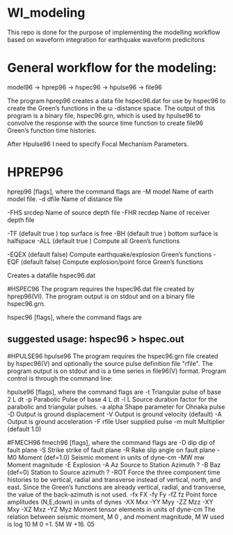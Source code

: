 # WI_modeling
This repo is done for the purpose of implementing the modelling workflow based on waveform integration for earthquake waveform predicitons
# General workflow for the modeling:
model96 -> hprep96 -> hspec96 -> hpulse96 -> file96


The program hprep96 creates a data file hspec96.dat for use by hspec96 to create the Green’s functions in the ω -distance space. The output of this program is a binary file, hspec96.grn, which is used by hpulse96 to convolve the response with the source time function to create file96 Green’s function time histories.

After Hpulse96 I need to specify Focal Mechanism Parameters.

# HPREP96
hprep96 [flags], where the command flags are
-M model 	Name of earth model file.
-d dfile	Name of distance file

-FHS srcdep  Name of source depth file
-FHR recdep  Name of receiver depth file

-TF (default true ) top surface is free
-BH (default true ) bottom surface is halfspace
-ALL (default true ) Compute all Green’s functions

-EQEX (default false) Compute earthquake/explosion Green’s functions
-EQF (default false) Compute explosion/point force Green’s functions

Creates a datafile hspec96.dat

#HSPEC96
The program requires the hspec96.dat file created by hprep96(VI). The program output is on stdout and on a binary file hspec96.grn.

hspec96 [flags], where the command flags are
## suggested usage: hspec96 > hspec.out

#HPULSE96
hpulse96
The program requires the hspec96.grn file created by hspec96(V) and optionally the source pulse definition file "rfile". The program output is on stdout and is a time series in file96(V) format. Program control is through the command line:

hpulse96 [flags], where the command flags are
-t Triangular pulse of base 2 L dt
-p Parabolic Pulse of base 4 L dt
-l L Source duration factor for the parabolic and triangular pulses.
-a alpha Shape parameter for Ohnaka pulse
-D Output is ground displacement
-V Output is ground velocity (default)
-A Output is ground acceleration
-F rfile User supplied pulse
-m mult Multiplier (default 1.0)

#FMECH96
fmech96 [flags], where the command flags are
-D dip dip of fault plane
-S Strike strike of fault plane
-R Rake slip angle on fault plane
-M0 Moment (def=1.0) Seismic moment in units of dyne-cm
-MW mw Moment magnitude
-E Explosion
-A Az Source to Station Azimuth ?
-B Baz (def=0) Station to Source azimuth ?
-ROT
Force the three component time histories to be vertical, radial and transverse
instead of vertical, north, and east. Since the Green’s functions are already vertical,
radial, and transverse, the value of the back-azimuth is not used.
-fx FX -fy Fy -fZ fz
Point force amplitudes (N,E,down) in units of dynes
-XX Mxx -YY Myy -ZZ Mzz -XY Mxy -XZ Mxz -YZ Myz  Moment tensor elements in units of dyne-cm
The relation between seismic moment, M 0 , and moment magnitude, M W used is
log 10 M 0 =1. 5M W +16. 05